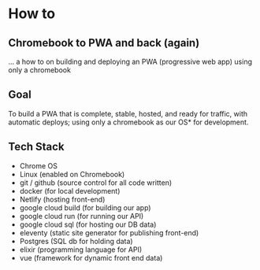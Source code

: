 # How to

## Chromebook to PWA and back (again)
... a how to on building and deploying an PWA (progressive web app) using only a chromebook

## Goal

To build a PWA that is complete, stable, hosted, and ready for traffic, with automatic deploys; using only a chromebook as our OS\* for development.

## Tech Stack
- Chrome OS
- Linux (enabled on Chromebook)
- git / github (source control for all code written)
- docker (for local development)
- Netlify (hosting front-end)
- google cloud build (for building our app)
- google cloud run (for running our API)
- google cloud sql (for hosting our DB data)
- eleventy (static site generator for publishing front-end)
- Postgres (SQL db for holding data)
- elixir (programming language for API)
- vue (framework for dynamic front end data) 
